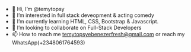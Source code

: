 - 👋 Hi, I’m @temytopsy
- 👀 I’m interested in full stack deveopment & acting comedy 
- 🌱 I’m currently learning HTML, CSS, Bootstrap & Javascript.
- 💞️ I’m looking to collaborate on Full-Stack Developers
- 📫 How to reach me temytopsyebenezerfresh@gmail.com or reach my WhatsApp(+2348061764593)

<!---
temytopsy/temytopsy is a ✨ special ✨ repository because its `README.md` (this file) appears on your GitHub profile.
You can click the Preview link to take a look at your changes.
--->
